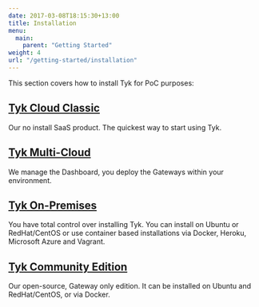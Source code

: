 ```yaml
--- 
date: 2017-03-08T18:15:30+13:00
title: Installation
menu:
  main:
    parent: "Getting Started"
weight: 4
url: "/getting-started/installation"
---
```



This section covers how to install Tyk for PoC purposes:

## [Tyk Cloud Classic](/docs/getting-started/installation/with-tyk-cloud-classic/)

Our no install SaaS product. The quickest way to start using Tyk.

## [Tyk Multi-Cloud](/docs/getting-started/installation/with-tyk-multi-cloud/)

We manage the Dashboard, you deploy the Gateways within your environment.

## [Tyk On-Premises](/docs/getting-started/installation/with-tyk-on-premises/)

You have total control over installing Tyk. You can install on Ubuntu or RedHat/CentOS or use container based installations via Docker, Heroku, Microsoft Azure and Vagrant.

## [Tyk Community Edition](/docs/getting-started/installation/with-tyk-community-edition/)

Our open-source, Gateway only edition. It can be installed on Ubuntu and RedHat/CentOS, or via Docker.


